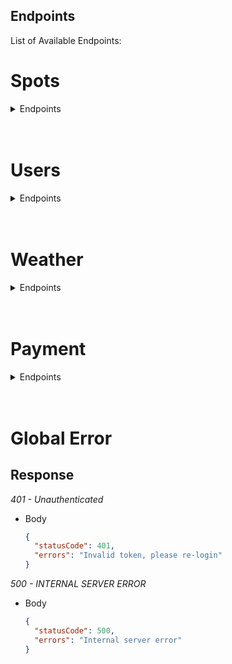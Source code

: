 ## Endpoints

List of Available Endpoints:

# Spots

<details>
  <summary>Endpoints</summary>

## 1. GET /spots _(Get all spots)_

  <details>
    <summary> 
      <code> Detail (Request & Response) </code> 
    </summary>

### Response

#### _200 - OK_

- Body

  ```json
  [
    {
      "id": INTEGER,
      "name": STRING,
      "isFull": BOOLEAN,
      "isActive": BOOLEAN,
      "isOpen": BOOLEAN,
      "isRestaurant": BOOLEAN,
      "isCafe": BOOLEAN,
      "isPark": BOOLEAN,
      "email": STRING,
      "lat": DOUBLE,
      "lng": DOUBLE,
      "createdAt": STRING,
      "updatedAt": STRING
    },
    ...
  ]
  ```

  </details>

## 2. POST /spots _(Add a spot)_

  <details>
    <summary> 
      <code> Detail (Request & Response) </code> 
    </summary>

### Request

- Body

  ```json
  {
    "name": STRING,
    "isRestaurant": BOOLEAN,
    "isCafe": BOOLEAN,
    "isPark": BOOLEAN,
    "email": STRING,
    "lat": DOUBLE,
    "lng": DOUBLE,
  }
  ```

### Response

#### _201 - CREATED_

- Body

  ```json
  {
    "createdSpot": {
      "id": INTEGER,
      "name": STRING,
      "isRestaurant": BOOLEAN,
      "isCafe": BOOLEAN,
      "isPark": BOOLEAN,
      "email": STRING,
      "lat": DOUBLE,
      "lng": DOUBLE,
      "updatedAt": STRING,
      "createdAt": STRING,
      "isFull": BOOLEAN,
      "isActive": BOOLEAN,
      "isOpen": BOOLEAN
    }
  }
  ```

  </details>

</details>

<br />
<br />

# Users

<details>
  <summary>Endpoints</summary>

## 1. DELETE /users _(Delete an user)_

  <details>
    <summary> 
      <code> Detail (Request & Response) </code> 
    </summary>

### Request

- Headers

  ```json
  {
    "access_token": STRING,
  }
  ```

### Response

#### _200 - OK_

- Body

  ```json
  {
    "message": "Your account has been deleted"
  }
  ```

  </details>

## 2. POST /users/github-signin _(Let an user signin with github account)_

  <details>
    <summary> 
      <code> Detail (Request & Response) </code> 
    </summary>

### Request

- Body

  ```json
  {
    "username": STRING,
    "email": STRING,
  }
  ```

### Response

#### _200 - OK_

- Body

  ```json
  {
    "access_token": STRING,
    "user": {
      "id": INTEGER,
      "username": STRING,
      "isActive": BOOLEAN,
      "email": STRING,
      "isOwner": BOOLEAN,
      "createdAt": STRING,
      "updatedAt": STRING
    }
  }
  ```

#### _201 - CREATED_

- Body

  ```json
   {
    "access_token": STRING,
    "user": {
      "id": INTEGER,
      "username": STRING,
      "isActive": BOOLEAN,
      "email": STRING,
      "isOwner": BOOLEAN,
      "createdAt": STRING,
      "updatedAt": STRING
    }
  }
  ```

  </details>

## 3. POST /users/location _(Get user location name)_

  <details>
    <summary> 
      <code> Detail (Request & Response) </code> 
    </summary>

### Request

- Body

  ```json
  {
    "lat": DOUBLE,
    "lng": DOUBLE
  }
  ```

### Response

#### _200 - OK_

- Body

  ```json
  {
    "STRING"
  }
  ```

  </details>

## 4. GET /users/profile _(Get respective user's info)_

  <details>
    <summary> 
      <code> Detail (Request & Response) </code> 
    </summary>

### Request

- Headers

  ```json
  {
    "access_token": STRING,
  }
  ```

### Response

#### _200 - OK_

- Body

  ```json
  {
    "id": INTEGER,
    "username": STRING,
    "isActive": BOOLEAN,
    "email": STRING,
    "isOwner": BOOLEAN,
    "createdAt": STRING,
    "updatedAt": STRING
  }
  ```

  </details>

## 5. PUT /users/profile/edit _(Edit user's info)_

  <details>
    <summary> 
      <code> Detail (Request & Response) </code> 
    </summary>

### Request

- Headers

  ```json
  {
    "access_token": STRING,
  }
  ```

- Body

  ```json
  {
    "username": STRING,
  }
  ```

- files

  ```json
  {
    "image": {
      "name": STRING,
      "data": BUFFER,
      "size": INTEGER,
      "encoding": STRING,
      "tempFilePath": STRING,
      "truncated": BOOLEAN,
      "mimetype": STRING,
      "md5": STRING,
      "mv": FUNCTION
    }
  }
  ```

### Response

#### _200 - OK_

- Body

  ```json
  {
    "message": "Successfully updated"
  }
  ```

  </details>

## 6. GET /users/history _(Get user's history)_

  <details>
    <summary> 
      <code> Detail (Request & Response) </code> 
    </summary>

### Request

- Headers

  ```json
  {
    "access_token": STRING,
  }
  ```

### Response

#### _200 - OK_

- Body

  ```json
  [
    {
      "id": INTEGER,
      "value": INTEGER,
      "hasUserPaid": BOOLEAN,
      "isSentToSpot": BOOLEAN,
      "UserId": INTEGER,
      "SpotId": INTEGER,
      "createdAt": STRING,
      "updatedAt": STRING,
      "Spot": {
        "id": INTEGER,
        "name": STRING,
        "isFull": BOOLEAN,
        "isActive": BOOLEAN,
        "isOpen": BOOLEAN,
        "isRestaurant": BOOLEAN,
        "isCafe": BOOLEAN,
        "isPark": BOOLEAN,
        "email": STRING,
        "lat": DOUBLE,
        "lng": DOUBLE,
        "createdAt": STRING,
        "updatedAt": STRING
      }
    }
  ]
  ```

  </details>

</details>

<br />
<br />

# Weather

<details>
  <summary>Endpoints</summary>

## 1. POST /weather _(Get local weather)_

  <details>
    <summary> 
      <code> Detail (Request & Response) </code> 
    </summary>

### Request

- Body

  ```json
  {
    "lat": DOUBLE,
    "lng": DOUBLE,
  }
  ```

### Response

#### _200 - OK_

- Body

  ```json
  STRING
  ```

  </details>

</details>

<br />
<br />

# Payment

<details>
  <summary>Endpoints</summary>

## 1. POST /midtrans-token/:spotId _(Get Midtrans token)_

  <details>
    <summary> 
      <code> Detail (Request & Response) </code> 
    </summary>

### Request

- Headers

  ```json
  {
    "access_token": STRING,
  }
  ```

- Body

  ```json
  {
    "gross_amount": INTEGER,
  }
  ```

### Response

#### _201 - CREATED_

- Body

  ```json
  {
    "token": STRING,
    "transactionDetail": {
      "value": INTEGER,
      "hasUserPaid": true,
      "isSentToSpot": false,
      "UserId": INTEGER,
      "SpotId": INTEGER
    }
  }
  ```

#### _400 - BAD REQUEST_

- Body

  ```json
  {
    "errors": "invalid Price"
  }
  ```

  </details>

## 2. POST /postbook _(Add a booking)_

  <details>
    <summary> 
      <code> Detail (Request & Response) </code> 
    </summary>

### Request

- Headers

  ```json
  {
    "access_token": STRING,
  }
  ```

- Body

  ```json
  {
    "transactionDetail": {
      "value": INTEGER,
      "hasUserPaid": true,
      "isSentToSpot": false,
      "UserId": INTEGER,
      "SpotId": INTEGER
    }
  }
  ```

### Response

#### _201 - CREATED_

- Body

  ```json
  {
    "id": INTEGER,
    "value": INTEGER,
    "hasUserPaid": true,
    "isSentToSpot": false,
    "UserId": INTEGER,
    "SpotId": INTEGER,
    "updatedAt": STRING,
    "createdAt": STRING
  }
  ```

  </details>

</details>

<br />
<br />

# Global Error

## Response

_401 - Unauthenticated_

- Body

  ```json
  {
    "statusCode": 401,
    "errors": "Invalid token, please re-login"
  }
  ```

_500 - INTERNAL SERVER ERROR_

- Body
  ```json
  {
    "statusCode": 500,
    "errors": "Internal server error"
  }
  ```

